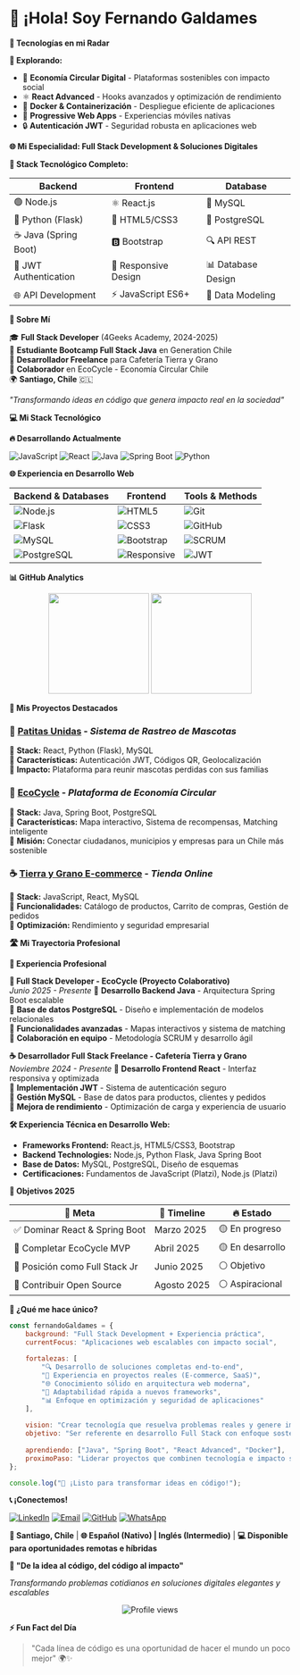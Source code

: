 # **👋 ¡Hola! Soy Fernando Galdames**

**🌟 Tecnologías en mi Radar**

**🔭 Explorando:**
* 🌱 **Economía Circular Digital** - Plataformas sostenibles con impacto social
* ⚛️ **React Advanced** - Hooks avanzados y optimización de rendimiento
* 🐳 **Docker & Containerización** - Despliegue eficiente de aplicaciones
* 📱 **Progressive Web Apps** - Experiencias móviles nativas
* 🔒 **Autenticación JWT** - Seguridad robusta en aplicaciones web

**🌐 Mi Especialidad: Full Stack Development & Soluciones Digitales**

**🔧 Stack Tecnológico Completo:**

| **Backend** | **Frontend** | **Database** |
|-------------|--------------|--------------|
| 🟢 Node.js | ⚛️ React.js | 🐬 MySQL |
| 🐍 Python (Flask) | 🎨 HTML5/CSS3 | 🐘 PostgreSQL |
| ☕ Java (Spring Boot) | 🅱️ Bootstrap | 🔍 API REST |
| 🔐 JWT Authentication | 📱 Responsive Design | 📊 Database Design |
| 🌐 API Development | ⚡ JavaScript ES6+ | 💾 Data Modeling |

**🚀 Sobre Mí**

🎓 **Full Stack Developer** (4Geeks Academy, 2024-2025)  
🔄 **Estudiante Bootcamp Full Stack Java** en Generation Chile  
💼 **Desarrollador Freelance** para Cafetería Tierra y Grano  
🌱 **Colaborador** en EcoCycle - Economía Circular Chile  
🌍 **Santiago, Chile** 🇨🇱

*"Transformando ideas en código que genera impacto real en la sociedad"*

**💻 Mi Stack Tecnológico**

**🔥 Desarrollando Actualmente**

![JavaScript](https://img.shields.io/badge/-JavaScript-F7DF1E?style=flat&logo=javascript&logoColor=black)
![React](https://img.shields.io/badge/-React-61DAFB?style=flat&logo=react&logoColor=black)
![Java](https://img.shields.io/badge/-Java-ED8B00?style=flat&logo=java&logoColor=white)
![Spring Boot](https://img.shields.io/badge/-Spring%20Boot-6DB33F?style=flat&logo=spring&logoColor=white)
![Python](https://img.shields.io/badge/-Python-3776AB?style=flat&logo=python&logoColor=white)

**🌐 Experiencia en Desarrollo Web**

| **Backend & Databases** | **Frontend** | **Tools & Methods** |
|--------------------------|--------------|---------------------|
| ![Node.js](https://img.shields.io/badge/-Node.js-339933?style=flat&logo=node.js&logoColor=white) | ![HTML5](https://img.shields.io/badge/-HTML5-E34F26?style=flat&logo=html5&logoColor=white) | ![Git](https://img.shields.io/badge/-Git-F05032?style=flat&logo=git&logoColor=white) |
| ![Flask](https://img.shields.io/badge/-Flask-000000?style=flat&logo=flask&logoColor=white) | ![CSS3](https://img.shields.io/badge/-CSS3-1572B6?style=flat&logo=css3&logoColor=white) | ![GitHub](https://img.shields.io/badge/-GitHub-181717?style=flat&logo=github&logoColor=white) |
| ![MySQL](https://img.shields.io/badge/-MySQL-4479A1?style=flat&logo=mysql&logoColor=white) | ![Bootstrap](https://img.shields.io/badge/-Bootstrap-563D7C?style=flat&logo=bootstrap&logoColor=white) | ![SCRUM](https://img.shields.io/badge/-SCRUM-009FDA?style=flat) |
| ![PostgreSQL](https://img.shields.io/badge/-PostgreSQL-336791?style=flat&logo=postgresql&logoColor=white) | ![Responsive](https://img.shields.io/badge/-Responsive-FF6B6B?style=flat) | ![JWT](https://img.shields.io/badge/-JWT-000000?style=flat&logo=json-web-tokens) |

**📊 GitHub Analytics**

<div align="center">
  <img height="180em" src="https://github-readme-stats.vercel.app/api?username=galdamesf&show_icons=true&theme=dark&include_all_commits=true&count_private=true"/>
  <img height="180em" src="https://github-readme-stats.vercel.app/api/top-langs/?username=galdamesf&layout=compact&langs_count=6&theme=dark"/>
</div>

**🚀 Mis Proyectos Destacados**

### 🐾 **[Patitas Unidas](https://github.com/galdamesf/patitas-unidas)** - *Sistema de Rastreo de Mascotas*
🔹 **Stack:** React, Python (Flask), MySQL  
🔹 **Características:** Autenticación JWT, Códigos QR, Geolocalización  
🔹 **Impacto:** Plataforma para reunir mascotas perdidas con sus familias

### 🌱 **[EcoCycle](https://github.com/galdamesf/ecocycle)** - *Plataforma de Economía Circular*
🔹 **Stack:** Java, Spring Boot, PostgreSQL  
🔹 **Características:** Mapa interactivo, Sistema de recompensas, Matching inteligente  
🔹 **Misión:** Conectar ciudadanos, municipios y empresas para un Chile más sostenible

### ☕ **[Tierra y Grano E-commerce](https://github.com/galdamesf/tierra-y-grano)** - *Tienda Online*
🔹 **Stack:** JavaScript, React, MySQL  
🔹 **Funcionalidades:** Catálogo de productos, Carrito de compras, Gestión de pedidos  
🔹 **Optimización:** Rendimiento y seguridad empresarial

**🛣️ Mi Trayectoria Profesional**

**💼 Experiencia Profesional**

**🌱 Full Stack Developer - EcoCycle (Proyecto Colaborativo)**  
*Junio 2025 - Presente*
🔹 **Desarrollo Backend Java** - Arquitectura Spring Boot escalable  
🔹 **Base de datos PostgreSQL** - Diseño e implementación de modelos relacionales  
🔹 **Funcionalidades avanzadas** - Mapas interactivos y sistema de matching  
🔹 **Colaboración en equipo** - Metodología SCRUM y desarrollo ágil

**☕ Desarrollador Full Stack Freelance - Cafetería Tierra y Grano**  
*Noviembre 2024 - Presente*
🔹 **Desarrollo Frontend React** - Interfaz responsiva y optimizada  
🔹 **Implementación JWT** - Sistema de autenticación seguro  
🔹 **Gestión MySQL** - Base de datos para productos, clientes y pedidos  
🔹 **Mejora de rendimiento** - Optimización de carga y experiencia de usuario

**🛠️ Experiencia Técnica en Desarrollo Web:**
* **Frameworks Frontend:** React.js, HTML5/CSS3, Bootstrap
* **Backend Technologies:** Node.js, Python Flask, Java Spring Boot
* **Base de Datos:** MySQL, PostgreSQL, Diseño de esquemas
* **Certificaciones:** Fundamentos de JavaScript (Platzi), Node.js (Platzi)

**🎯 Objetivos 2025**

| **🎯 Meta** | **📅 Timeline** | **🔥 Estado** |
|-------------|-----------------|---------------|
| ✅ Dominar React & Spring Boot | Marzo 2025 | 🟡 En progreso |
| 🚀 Completar EcoCycle MVP | Abril 2025 | 🟡 En desarrollo |
| 💼 Posición como Full Stack Jr | Junio 2025 | ⚪ Objetivo |
| 🌟 Contribuir Open Source | Agosto 2025 | ⚪ Aspiracional |

**🧠 ¿Qué me hace único?**

```javascript
const fernandoGaldames = {
    background: "Full Stack Development + Experiencia práctica",
    currentFocus: "Aplicaciones web escalables con impacto social",
    
    fortalezas: [
        "🔍 Desarrollo de soluciones completas end-to-end",
        "🏢 Experiencia en proyectos reales (E-commerce, SaaS)",
        "🌐 Conocimiento sólido en arquitectura web moderna",
        "💬 Adaptabilidad rápida a nuevos frameworks",
        "📊 Enfoque en optimización y seguridad de aplicaciones"
    ],
    
    vision: "Crear tecnología que resuelva problemas reales y genere impacto positivo",
    objetivo: "Ser referente en desarrollo Full Stack con enfoque sostenible",
    
    aprendiendo: ["Java", "Spring Boot", "React Advanced", "Docker"],
    proximoPaso: "Liderar proyectos que combinen tecnología e impacto social"
};

console.log("🚀 ¡Listo para transformar ideas en código!");
```

**📞 ¡Conectemos!**

[![LinkedIn](https://img.shields.io/badge/LinkedIn-0077B5?style=flat&logo=linkedin&logoColor=white)](https://linkedin.com/in/fernandogaldamesv)
[![Email](https://img.shields.io/badge/Email-D14836?style=flat&logo=gmail&logoColor=white)](mailto:fernandogaldamesv@gmail.com)
[![GitHub](https://img.shields.io/badge/GitHub-100000?style=flat&logo=github&logoColor=white)](https://github.com/galdamesf)
[![WhatsApp](https://img.shields.io/badge/WhatsApp-25D366?style=flat&logo=whatsapp&logoColor=white)](https://wa.me/56937236159)

**📍 Santiago, Chile** | **🌐 Español (Nativo) | Inglés (Intermedio)** | **💻 Disponible para oportunidades remotas e híbridas**

**💭 "De la idea al código, del código al impacto"**

*Transformando problemas cotidianos en soluciones digitales elegantes y escalables*

<div align="center">
  <img src="https://komarev.com/ghpvc/?username=galdamesf&color=blue&style=flat" alt="Profile views" />
</div>

**⚡ Fun Fact del Día**
> "Cada línea de código es una oportunidad de hacer el mundo un poco mejor" 🌍✨
